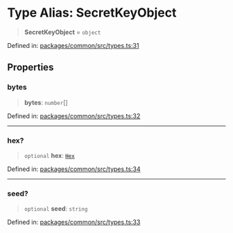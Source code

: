 # Type Alias: SecretKeyObject

> **SecretKeyObject** = `object`

Defined in: [packages/common/src/types.ts:31](https://github.com/dcdpr/did-btcr2-js/blob/4a717493e735221d072999f212891939f4de3f23/packages/common/src/types.ts#L31)

## Properties

### bytes

> **bytes**: `number`[]

Defined in: [packages/common/src/types.ts:32](https://github.com/dcdpr/did-btcr2-js/blob/4a717493e735221d072999f212891939f4de3f23/packages/common/src/types.ts#L32)

***

### hex?

> `optional` **hex**: [`Hex`](Hex.md)

Defined in: [packages/common/src/types.ts:34](https://github.com/dcdpr/did-btcr2-js/blob/4a717493e735221d072999f212891939f4de3f23/packages/common/src/types.ts#L34)

***

### seed?

> `optional` **seed**: `string`

Defined in: [packages/common/src/types.ts:33](https://github.com/dcdpr/did-btcr2-js/blob/4a717493e735221d072999f212891939f4de3f23/packages/common/src/types.ts#L33)
